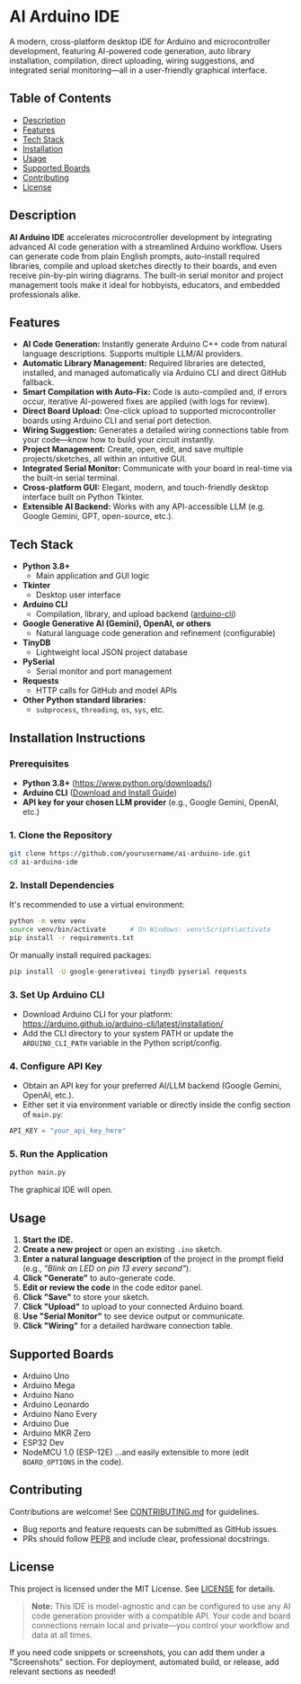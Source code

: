 

# AI Arduino IDE

A modern, cross-platform desktop IDE for Arduino and microcontroller development, featuring AI-powered code generation, auto library installation, compilation, direct uploading, wiring suggestions, and integrated serial monitoring—all in a user-friendly graphical interface.

## Table of Contents

- [Description](#description)
- [Features](#features)
- [Tech Stack](#tech-stack)
- [Installation](#installation-instructions)
- [Usage](#usage)
- [Supported Boards](#supported-boards)
- [Contributing](#contributing)
- [License](#license)


## Description

**AI Arduino IDE** accelerates microcontroller development by integrating advanced AI code generation with a streamlined Arduino workflow. Users can generate code from plain English prompts, auto-install required libraries, compile and upload sketches directly to their boards, and even receive pin-by-pin wiring diagrams. The built-in serial monitor and project management tools make it ideal for hobbyists, educators, and embedded professionals alike.

## Features

- **AI Code Generation:**
Instantly generate Arduino C++ code from natural language descriptions. Supports multiple LLM/AI providers.
- **Automatic Library Management:**
Required libraries are detected, installed, and managed automatically via Arduino CLI and direct GitHub fallback.
- **Smart Compilation with Auto-Fix:**
Code is auto-compiled and, if errors occur, iterative AI-powered fixes are applied (with logs for review).
- **Direct Board Upload:**
One-click upload to supported microcontroller boards using Arduino CLI and serial port detection.
- **Wiring Suggestion:**
Generates a detailed wiring connections table from your code—know how to build your circuit instantly.
- **Project Management:**
Create, open, edit, and save multiple projects/sketches, all within an intuitive GUI.
- **Integrated Serial Monitor:**
Communicate with your board in real-time via the built-in serial terminal.
- **Cross-platform GUI:**
Elegant, modern, and touch-friendly desktop interface built on Python Tkinter.
- **Extensible AI Backend:**
Works with any API-accessible LLM (e.g. Google Gemini, GPT, open-source, etc.).


## Tech Stack

- **Python 3.8+**
    - Main application and GUI logic
- **Tkinter**
    - Desktop user interface
- **Arduino CLI**
    - Compilation, library, and upload backend ([arduino-cli](https://arduino.github.io/arduino-cli/latest/))
- **Google Generative AI (Gemini), OpenAI, or others**
    - Natural language code generation and refinement (configurable)
- **TinyDB**
    - Lightweight local JSON project database
- **PySerial**
    - Serial monitor and port management
- **Requests**
    - HTTP calls for GitHub and model APIs
- **Other Python standard libraries:**
    - `subprocess`, `threading`, `os`, `sys`, etc.


## Installation Instructions

### Prerequisites

- **Python 3.8+** (https://www.python.org/downloads/)
- **Arduino CLI** ([Download and Install Guide](https://arduino.github.io/arduino-cli/latest/installation/))
- **API key for your chosen LLM provider** (e.g., Google Gemini, OpenAI, etc.)


### 1. Clone the Repository

```sh
git clone https://github.com/yourusername/ai-arduino-ide.git
cd ai-arduino-ide
```


### 2. Install Dependencies

It's recommended to use a virtual environment:

```sh
python -m venv venv
source venv/bin/activate      # On Windows: venv\Scripts\activate
pip install -r requirements.txt
```

Or manually install required packages:

```sh
pip install -U google-generativeai tinydb pyserial requests
```


### 3. Set Up Arduino CLI

- Download Arduino CLI for your platform: https://arduino.github.io/arduino-cli/latest/installation/
- Add the CLI directory to your system PATH or update the `ARDUINO_CLI_PATH` variable in the Python script/config.


### 4. Configure API Key

- Obtain an API key for your preferred AI/LLM backend (Google Gemini, OpenAI, etc.).
- Either set it via environment variable or directly inside the config section of `main.py`:

```python
API_KEY = "your_api_key_here"
```


### 5. Run the Application

```sh
python main.py
```

The graphical IDE will open.

## Usage

1. **Start the IDE.**
2. **Create a new project** or open an existing `.ino` sketch.
3. **Enter a natural language description** of the project in the prompt field (e.g., *"Blink an LED on pin 13 every second"*).
4. **Click "Generate"** to auto-generate code.
5. **Edit or review the code** in the code editor panel.
6. **Click "Save"** to store your sketch.
7. **Click "Upload"** to upload to your connected Arduino board.
8. **Use "Serial Monitor"** to see device output or communicate.
9. **Click "Wiring"** for a detailed hardware connection table.

## Supported Boards

- Arduino Uno
- Arduino Mega
- Arduino Nano
- Arduino Leonardo
- Arduino Nano Every
- Arduino Due
- Arduino MKR Zero
- ESP32 Dev
- NodeMCU 1.0 (ESP-12E)
…and easily extensible to more (edit `BOARD_OPTIONS` in the code).


## Contributing

Contributions are welcome! See [CONTRIBUTING.md](CONTRIBUTING.md) for guidelines.

- Bug reports and feature requests can be submitted as GitHub issues.
- PRs should follow [PEP8](https://peps.python.org/pep-0008/) and include clear, professional docstrings.


## License

This project is licensed under the MIT License.
See [LICENSE](LICENSE) for details.

> **Note:**
> This IDE is model-agnostic and can be configured to use any AI code generation provider with a compatible API.
> Your code and board connections remain local and private—you control your workflow and data at all times.

If you need code snippets or screenshots, you can add them under a "Screenshots" section. For deployment, automated build, or release, add relevant sections as needed!

